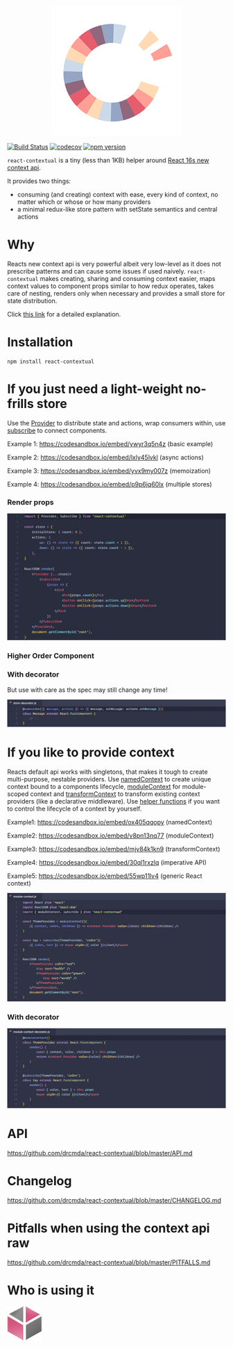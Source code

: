 <p align="center">
  <img width="300" height="300" src="assets/logo.png">
</p>

[![Build Status](https://travis-ci.org/drcmda/react-contextual.svg?branch=master)](https://travis-ci.org/drcmda/react-contextual) [![codecov](https://codecov.io/gh/drcmda/react-contextual/branch/master/graph/badge.svg)](https://codecov.io/gh/drcmda/react-contextual) [![npm version](https://badge.fury.io/js/react-contextual.svg)](https://badge.fury.io/js/react-contextual)

`react-contextual` is a tiny (less than 1KB) helper around [React 16s new context api](https://github.com/acdlite/rfcs/blob/new-version-of-context/text/0000-new-version-of-context.md).

It provides two things:

* consuming (and creating) context with ease, every kind of context, no matter which or whose or how many providers
* a minimal redux-like store pattern with setState semantics and central actions

# Why

Reacts new context api is very powerful albeit very low-level as it does not prescribe patterns and can cause some issues if used naively. `react-contextual` makes creating, sharing and consuming context easier, maps context values to component props similar to how redux operates, takes care of nesting, renders only when necessary and provides a small store for state distribution.

Click [this link](https://github.com/drcmda/react-contextual/blob/master/PITFALLS.md) for a detailed explanation.

# Installation

    npm install react-contextual

# If you just need a light-weight no-frills store

Use the [Provider](https://github.com/drcmda/react-contextual/blob/master/API.md#provider) to distribute state and actions, wrap consumers within, use [subscribe](https://github.com/drcmda/react-contextual/blob/master/API.md#subscribe) to connect components.

Example 1: https://codesandbox.io/embed/ywyr3q5n4z (basic example)

Example 2: https://codesandbox.io/embed/lxly45lvkl (async actions)

Example 3: https://codesandbox.io/embed/yvx9my007z (memoization)

Example 4: https://codesandbox.io/embed/p9p6jq60lx (multiple stores)

### Render props

[![](assets/render-props.jpg)](https://github.com/drcmda/react-contextual/blob/master/assets/examples/store.js)

### Higher Order Component

### With decorator

But use with care as the spec may still change any time!

[![](assets/store-decorator.jpg)](https://github.com/drcmda/react-contextual/blob/master/assets/examples/store-decorator.js)

# If you like to provide context

Reacts default api works with singletons, that makes it tough to create multi-purpose, nestable providers. Use [namedContext](https://github.com/drcmda/react-contextual/blob/master/API.md#namedcontext) to create unique context bound to a components lifecycle, [moduleContext](https://github.com/drcmda/react-contextual/blob/master/API.md#modulecontext) for module-scoped context and [transformContext](https://github.com/drcmda/react-contextual/blob/master/API.md#transformcontext) to transform existing context providers (like a declarative middleware). Use [helper functions](https://github.com/drcmda/react-contextual/blob/master/API.md#imperative-context-handling) if you want to control the lifecycle of a context by yourself.

Example1: https://codesandbox.io/embed/ox405qqopy (namedContext)

Example2: https://codesandbox.io/embed/v8pn13nq77 (moduleContext)

Example3: https://codesandbox.io/embed/mjv84k1kn9 (transformContext)

Example4: https://codesandbox.io/embed/30ql1rxzlq (imperative API)

Example5: https://codesandbox.io/embed/55wp11lv4 (generic React context)

[![](assets/module-context.jpg)](https://github.com/drcmda/react-contextual/blob/master/assets/examples/module-context.js)

### With decorator

[![](assets/module-context-decorator.jpg)](https://github.com/drcmda/react-contextual/blob/master/assets/examples/module-context-decorator.js)

# API

https://github.com/drcmda/react-contextual/blob/master/API.md

# Changelog

https://github.com/drcmda/react-contextual/blob/master/CHANGELOG.md

# Pitfalls when using the context api raw

https://github.com/drcmda/react-contextual/blob/master/PITFALLS.md

# Who is using it

[![AWV](/assets/corp-awv.png)](https://github.com/awv-informatik)

